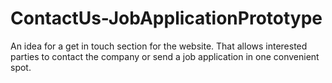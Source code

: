 # ContactUs-JobApplicationPrototype
An idea for a get in touch section for the website. That allows interested parties to contact the company or send a job application in one convenient spot.
